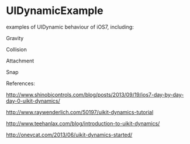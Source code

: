 UIDynamicExample
================

examples of UIDynamic behaviour of iOS7, including:

Gravity

Collision

Attachment

Snap


References:

http://www.shinobicontrols.com/blog/posts/2013/09/19/ios7-day-by-day-day-0-uikit-dynamics/

http://www.raywenderlich.com/50197/uikit-dynamics-tutorial

http://www.teehanlax.com/blog/introduction-to-uikit-dynamics/

http://onevcat.com/2013/06/uikit-dynamics-started/
